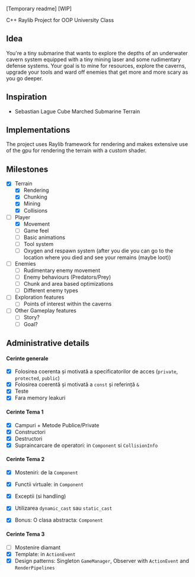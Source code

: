 [Temporary readme] [WIP]

C++ Raylib Project for OOP University Class

## Idea
  You're a tiny submarine that wants to explore the depths of an underwater cavern system equipped with a tiny mining laser and some rudimentary defense systems. Your goal is to mine for resources, explore the caverns, upgrade your tools and ward off enemies that get more and more scary as you go deeper.

## Inspiration
- Sebastian Lague Cube Marched Submarine Terrain

## Implementations
  The project uses Raylib framework for rendering and makes extensive use of the gpu for rendering the terrain with a custom shader.

## Milestones
- [X] Terrain
  - [X] Rendering
  - [X] Chunking
  - [X] Mining
  - [X] Collisions
- [ ] Player
  - [X] Movement
  - [ ] Game feel
  - [ ] Basic animations
  - [ ] Tool system
  - [ ] Oxygen and respawn system (after you die you can go to the location where you died and see your remains (maybe loot))
- [ ] Enemies
  - [ ] Rudimentary enemy movement
  - [ ] Enemy behaviours (Predators/Prey)
  - [ ] Chunk and area based optimizations
  - [ ] Different enemy types
- [ ] Exploration features
  - [ ] Points of interest within the caverns
- [ ] Other Gameplay features
  - [ ] Story?
  - [ ] Goal?

## Administrative details
#### Cerinte generale
- [X] Folosirea coerenta și motivată a specificatorilor de acces (`private`, `protected`, `public`)
- [X] Folosirea coerentă și motivată a `const` și referință `&`
- [X] Teste
- [X] Fara memory leakuri

#### Cerinte Tema 1
- [X] Campuri + Metode Publice/Private
- [X] Constructori
- [X] Destructori
- [X] Supraincarcare de operatori: in `Component` si `CollisionInfo`

#### Cerinte Tema 2
- [X] Mosteniri: de la `Component`
- [X] Functii virtuale: in `Component`
- [X] Exceptii (si handling)
- [X] Utilizarea `dynamic_cast` sau `static_cast`
- [X] Bonus: O clasa abstracta: `Component`


#### Cerinte Tema 3
- [ ] Mostenire diamant
- [X] Template: in `ActionEvent`
- [X] Design patterns: Singleton `GameManager`, Observer with `ActionEvent` and `RenderPipelines`
